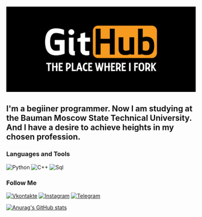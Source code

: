 [![Header](https://github.com/TTe4eHbka/tte4ehbka/blob/main/assets/giydosh2eyny.png)](https://vk.com/tte4ehbkas)

## I'm a begiiner programmer. Now I am studying at the Bauman Moscow State Technical University. And I have a desire to achieve heights in my chosen profession.

### Languages and Tools
![Python](https://img.shields.io/badge/-Python-110D05?style=for-the-badge&logo=python&logoColor=EDA108)
![C++](https://img.shields.io/badge/-C++-110D05?style=for-the-badge&logo=C%2b%2b&logoColor=0070FF)
![Sql](https://img.shields.io/badge/-Sql-110D05?style=for-the-badge&logo=mysql&logoColor=FF0092)

### Follow Me
[![Vkontakte](https://img.shields.io/badge/-Vkontakte-110D05?style=for-the-badge&logo=VK&logoColor=5CA4F7)](https://vk.com/tte4ehbkas)
[![Instagram](https://img.shields.io/badge/-Instagram-110D05?style=for-the-badge&logo=instagram&logoColor=F527F0)](https://www.instagram.com/tte4ehbkas/)
[![Telegram](https://img.shields.io/badge/-Telegram-110D05?style=for-the-badge&logo=telegram&logoColor=EDA108)](https://t.me/oARCHIMEDo)

[![Anurag's GitHub stats](https://github-readme-stats.vercel.app/api?username=TTe4eHbka&show_icons=true&theme=merko)](https://github.com/anuraghazra/github-readme-stats)
